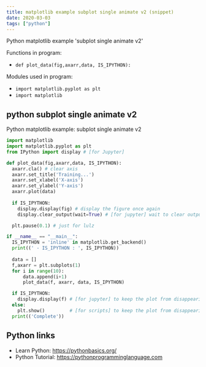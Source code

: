 ```yaml
---
title: matplotlib example subplot single animate v2 (snippet)
date: 2020-03-03
tags: ["python"]
---
```

Python matplotlib example 'subplot single animate v2'

Functions in program: 
* `def plot_data(fig,axarr,data, IS_IPYTHON):`

Modules used in program: 
* `import matplotlib.pyplot as plt`
* `import matplotlib`

## python subplot single animate v2

Python matplotlib example: subplot single animate v2

```python
import matplotlib
import matplotlib.pyplot as plt
from IPython import display # [for Jupyter]

def plot_data(fig,axarr,data, IS_IPYTHON):
  axarr.cla() # clear axis
  axarr.set_title('Training...')
  axarr.set_xlabel('X-axis')
  axarr.set_ylabel('Y-axis')
  axarr.plot(data)
  
  if IS_IPYTHON:
    display.display(fig) # display the figure once again
    display.clear_output(wait=True) # [for jupyter] wait to clear output of the current running cell when new output is received

  plt.pause(0.1) # just for lulz

if __name__ == "__main__":
  IS_IPYTHON = 'inline' in matplotlib.get_backend()
  print((' - IS_IPYTHON : ', IS_IPYTHON))
    
  data = []
  f,axarr = plt.subplots(1)
  for i in range(10):
      data.append(i+1)
      plot_data(f, axarr, data, IS_IPYTHON)

  if IS_IPYTHON:
    display.display(f) # [for jupyter] to keep the plot from disappearing in the end
  else:
    plt.show()         # [for scripts] to keep the plot from disappearing in the end
  print(('Complete'))

```

## Python links

- Learn Python: https://pythonbasics.org/
- Python Tutorial: https://pythonprogramminglanguage.com
